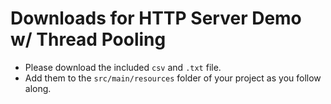 # Downloads for HTTP Server Demo w/ Thread Pooling
- Please download the included `csv` and `.txt` file.  
- Add them to the `src/main/resources` folder of your project as you follow along.

